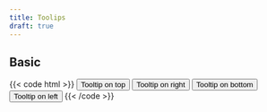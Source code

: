 ```yaml
---
title: Toolips
draft: true
---
```


## Basic

{{< code html >}}
<button class="btn btn-light" data-tooltip="up" title="Tooltip on top">Tooltip on top</button>
<button class="btn btn-light" data-tooltip="right" title="Tooltip on right">Tooltip on right</button>
<button class="btn btn-light" data-tooltip="bottom" title="Tooltip on bottom">Tooltip on bottom</button>
<button class="btn btn-light" data-tooltip="left" title="Tooltip on left">Tooltip on left</button>
{{< /code >}}
